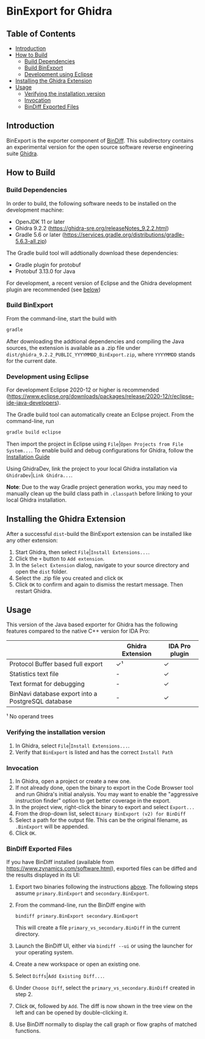 # BinExport for Ghidra

## Table of Contents

*   [Introduction](#introduction)
*   [How to Build](#how-to-build)
    *   [Build Dependencies](#build-dependencies)
    *   [Build BinExport](#build-binexport)
    *   [Development using Eclipse](#development-using-eclipse)
*   [Installing the Ghidra Extension](#installing-the-ghidra-extension)
*   [Usage](#usage)
    *   [Verifying the installation version](#verifying-the-installation-version)
    *   [Invocation](#invocation)
    *   [BinDiff Exported Files](#bindiff-exported-files)

## Introduction

BinExport is the exporter component of
[BinDiff](https://www.zynamics.com/software.html). This subdirectory contains an
experimental version for the open source software reverse engineering suite
[Ghidra](https://ghidra-sre.org/).

## How to Build

### Build Dependencies

In order to build, the following software needs to be installed on the
development machine:

*   OpenJDK 11 or later
*   Ghidra 9.2.2 (https://ghidra-sre.org/releaseNotes_9.2.2.html)
*   Gradle 5.6 or later
    (https://services.gradle.org/distributions/gradle-5.6.3-all.zip)

The Gradle build tool will addtionally download these dependencies:

*   Gradle plugin for protobuf
*   Protobuf 3.13.0 for Java

For development, a recent version of Eclipse and the Ghidra development plugin
are recommended (see [below](#development-using-eclipse))

### Build BinExport

From the command-line, start the build with

```bash
gradle
```

After downloading the addtional dependencies and compiling the Java sources, the
extension is available as a .zip file under
`dist/ghidra_9.2.2_PUBLIC_YYYYMMDD_BinExport.zip`, where `YYYYMMDD` stands for
the current date.

### Development using Eclipse

For development Eclipse 2020-12 or higher is recommended
(https://www.eclipse.org/downloads/packages/release/2020-12/r/eclipse-ide-java-developers).

The Gradle build tool can automatically create an Eclipse project. From the
command-line, run

```bash
gradle build eclipse
```

Then import the project in Eclipse using `File`|`Open Projects from File
System...`. To enable build and debug configurations for Ghidra, follow the
[Installation Guide](https://ghidra-sre.org/InstallationGuide.html#Extensions)

Using GhidraDev, link the project to your local Ghidra installation via
`GhidraDev`|`Link Ghidra...`.

**Note**: Due to the way Gradle project generation works, you may need to
manually clean up the build class path in `.classpath` before linking to your
local Ghidra installation.

## Installing the Ghidra Extension

After a successful `dist`-build the BinExport extension can be installed like
any other extension:

1.  Start Ghidra, then select `File`|`Install Extensions...`.
2.  Click the `+` button to `Add extension`.
3.  In the `Select Extension` dialog, navigate to your source directory and open
    the `dist` folder.
4.  Select the .zip file you created and click `OK`
5.  Click `OK` to confirm and again to dismiss the restart message. Then restart
    Ghidra.

## Usage

This version of the Java based exporter for Ghidra has the following features
compared to the native C++ version for IDA Pro:

| | Ghidra Extension | IDA Pro plugin |
| --- | --- | --- |
| Protocol Buffer based full export | ✓¹ | ✓ |
| Statistics text file | - | ✓ |
| Text format for debugging | - | ✓ |
| BinNavi database export into a PostgreSQL database | - | ✓ |

¹ No operand trees

### Verifying the installation version

1.  In Ghidra, select `File`|`Install Extensions...`.
2.  Verify that `BinExport` is listed and has the correct `Install Path`

### Invocation

1.  In Ghidra, open a project or create a new one.
2.  If not already done, open the binary to export in the Code Browser tool and
    run Ghidra's initial analysis. You may want to enable the "aggressive
    instruction finder" option to get better coverage in the export.
3.  In the project view, right-click the binary to export and select `Export...`
4.  From the drop-down list, select `Binary BinExport (v2) for BinDiff`
5.  Select a path for the output file. This can be the original filename, as
    `.BinExport` will be appended.
6.  Click `OK`.

### BinDiff Exported Files

If you have BinDiff installed (available from
https://www.zynamics.com/software.html), exported files can be diffed and the
results displayed in its UI:

1.  Export two binaries following the instructions [above](#invocation). The
    following steps assume `primary.BinExport` and `secondary.BinExport`.
2.  From the command-line, run the BinDiff engine with

    ```
    bindiff primary.BinExport secondary.BinExport
    ```

    This will create a file `primary_vs_secondary.BinDiff` in the current
    directory.

3.  Launch the BinDiff UI, either via `bindiff --ui` or using the launcher for
    your operating system.

4.  Create a new workspace or open an existing one.

5.  Select `Diffs`|`Add Existing Diff...`.

6.  Under `Choose Diff`, select the `primary_vs_secondary.BinDiff` created in
    step 2.

7.  Click `OK`, followed by `Add`. The diff is now shown in the tree view on the
    left and can be opened by double-clicking it.

8.  Use BinDiff normally to display the call graph or flow graphs of matched
    functions.
